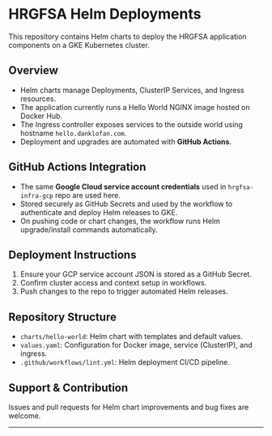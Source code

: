 # HRGFSA Helm Deployments

This repository contains Helm charts to deploy the HRGFSA application components on a GKE Kubernetes cluster.

## Overview

- Helm charts manage Deployments, ClusterIP Services, and Ingress resources.
- The application currently runs a Hello World NGINX image hosted on Docker Hub.
- The Ingress controller exposes services to the outside world using hostname `hello.danklofan.com`.
- Deployment and upgrades are automated with **GitHub Actions**.

## GitHub Actions Integration

- The same **Google Cloud service account credentials** used in `hrgfsa-infra-gcp` repo are used here.
- Stored securely as GitHub Secrets and used by the workflow to authenticate and deploy Helm releases to GKE.
- On pushing code or chart changes, the workflow runs Helm upgrade/install commands automatically.

## Deployment Instructions

1. Ensure your GCP service account JSON is stored as a GitHub Secret.
2. Confirm cluster access and context setup in workflows.
3. Push changes to the repo to trigger automated Helm releases.

## Repository Structure

- `charts/hello-world`: Helm chart with templates and default values.
- `values.yaml`: Configuration for Docker image, service (ClusterIP), and ingress.
- `.github/workflows/lint.yml`: Helm deployment CI/CD pipeline.

## Support & Contribution

Issues and pull requests for Helm chart improvements and bug fixes are welcome.

---
